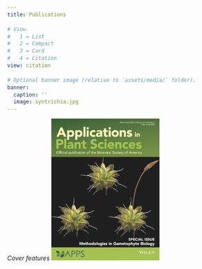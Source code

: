 ```yaml
---
title: Publications

# View.
#   1 = List
#   2 = Compact
#   3 = Card
#   4 = Citation
view: citation

# Optional banner image (relative to `assets/media/` folder).
banner:
  caption: ''
  image: syntrichia.jpg
---
```

*Cover features*
<a href="2022_apps_rflp"><img src="apps_cover.png" alt="My artwork made the cover of the <i> APPS </i> special issue <i> Methodologies in Gametophyte Biology</i>" width="250"/>
